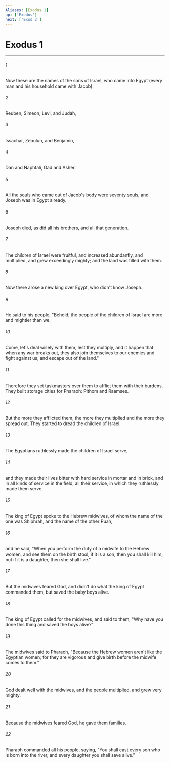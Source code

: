 ```yaml
---
Aliases: [Exodus 1]
up: ['Exodus']
next: ['Exod 2']
---
```

# Exodus 1
***





###### 1 

Now these are the names of the sons of Israel, who came into Egypt (every man and his household came with Jacob): 



###### 2 

Reuben, Simeon, Levi, and Judah, 



###### 3 

Issachar, Zebulun, and Benjamin, 



###### 4 

Dan and Naphtali, Gad and Asher. 



###### 5 

All the souls who came out of Jacob's body were seventy souls, and Joseph was in Egypt already. 



###### 6 

Joseph died, as did all his brothers, and all that generation. 



###### 7 

The children of Israel were fruitful, and increased abundantly, and multiplied, and grew exceedingly mighty; and the land was filled with them. 



###### 8 

Now there arose a new king over Egypt, who didn't know Joseph. 



###### 9 

He said to his people, "Behold, the people of the children of Israel are more and mightier than we. 



###### 10 

Come, let's deal wisely with them, lest they multiply, and it happen that when any war breaks out, they also join themselves to our enemies and fight against us, and escape out of the land." 



###### 11 

Therefore they set taskmasters over them to afflict them with their burdens. They built storage cities for Pharaoh: Pithom and Raamses. 



###### 12 

But the more they afflicted them, the more they multiplied and the more they spread out. They started to dread the children of Israel. 



###### 13 

The Egyptians ruthlessly made the children of Israel serve, 



###### 14 

and they made their lives bitter with hard service in mortar and in brick, and in all kinds of service in the field, all their service, in which they ruthlessly made them serve. 



###### 15 

The king of Egypt spoke to the Hebrew midwives, of whom the name of the one was Shiphrah, and the name of the other Puah, 



###### 16 

and he said, "When you perform the duty of a midwife to the Hebrew women, and see them on the birth stool, if it is a son, then you shall kill him; but if it is a daughter, then she shall live." 



###### 17 

But the midwives feared God, and didn't do what the king of Egypt commanded them, but saved the baby boys alive. 



###### 18 

The king of Egypt called for the midwives, and said to them, "Why have you done this thing and saved the boys alive?" 



###### 19 

The midwives said to Pharaoh, "Because the Hebrew women aren't like the Egyptian women; for they are vigorous and give birth before the midwife comes to them." 



###### 20 

God dealt well with the midwives, and the people multiplied, and grew very mighty. 



###### 21 

Because the midwives feared God, he gave them families. 



###### 22 

Pharaoh commanded all his people, saying, "You shall cast every son who is born into the river, and every daughter you shall save alive."
